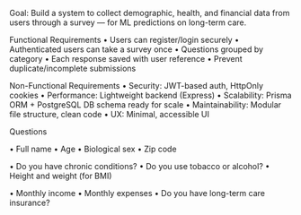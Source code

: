 Goal:
Build a system to collect demographic, health, and financial data from users through a survey — for ML predictions on long-term care.

Functional Requirements
•	Users can register/login securely
•	Authenticated users can take a survey once
•	Questions grouped by category
•	Each response saved with user reference
•	Prevent duplicate/incomplete submissions

Non-Functional Requirements
•	Security: JWT-based auth, HttpOnly cookies
•	Performance: Lightweight backend (Express)
•	Scalability: Prisma ORM + PostgreSQL DB schema ready for scale
•	Maintainability: Modular file structure, clean code
•	UX: Minimal, accessible UI

Questions

•	Full name
•	Age
•	Biological sex
•	Zip code

•	Do you have chronic conditions?
•	Do you use tobacco or alcohol?
•	Height and weight (for BMI)

•	Monthly income
•	Monthly expenses
•	Do you have long-term care insurance?
